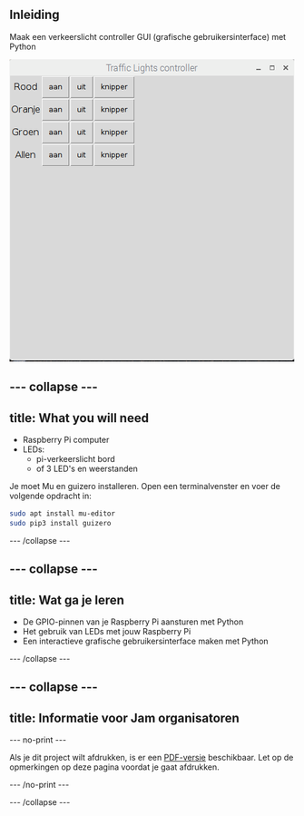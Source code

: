## Inleiding

Maak een verkeerslicht controller GUI (grafische gebruikersinterface) met Python

![](images/guizero-4.png)

--- collapse ---
---
title: What you will need
---

- Raspberry Pi computer
- LEDs: 
    - pi-verkeerslicht bord
    - of 3 LED's en weerstanden

Je moet Mu en guizero installeren. Open een terminalvenster en voer de volgende opdracht in:

```bash
sudo apt install mu-editor
sudo pip3 install guizero
```

--- /collapse ---

--- collapse ---
---
title: Wat ga je leren
---

- De GPIO-pinnen van je Raspberry Pi aansturen met Python
- Het gebruik van LEDs met jouw Raspberry Pi
- Een interactieve grafische gebruikersinterface maken met Python

--- /collapse ---

--- collapse ---
---
title: Informatie voor Jam organisatoren
---

--- no-print ---

Als je dit project wilt afdrukken, is er een [PDF-versie](https://github.com/raspberrypilearning/jam-worksheets/raw/master/pdf/Traffic-Lights-GUI.pdf) beschikbaar. Let op de opmerkingen op deze pagina voordat je gaat afdrukken.

--- /no-print ---

--- /collapse ---